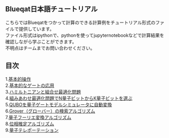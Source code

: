 Blueqat日本語チュートリアル
--------
こちらではBlueqatをつかって計算のできる計算例をチュートリアル形式のファイルで提供しています。  
ファイル形式はipythonで、pythonを使ってjupyternotebookなどで計算結果を確認しながら学ぶことができます。  
不明点はチームまでお問い合わせください。

目次
--------------------
1.<a href="tutorial001_basic_circuit.ipynb">基本的操作</a>  
2.<a href="tutorial003_basic_gates.ipynb">基本的なゲートの応用</a>  
3.<a href="tutorial003_vqe.ipynb">ハミルトニアンと組合せ最適化問題</a>    
4.<a href="tutorial004_K_from_Nqubit.ipynb">組みあわせ最適化問題でN量子ビットからK量子ビットを選ぶ</a>  
5.<a href="tutorial005_QUBO_to_Pauli.ipynb">QUBOを量子ゲートモデルシミュレータに自動変換</a>  
6.<a href="tutorial006_grover.ipynb">Grover（グローバー）の検索アルゴリズム</a>  
7.<a href="tutorial007_qft.ipynb">量子フーリエ変換アルゴリズム</a>  
8.<a href="tutorial008_phase_estimation.ipynb">位相推定アルゴリズム</a>  
9.<a href="tutorial009_teleportation.ipynb">量子テレポーテーション</a>  
